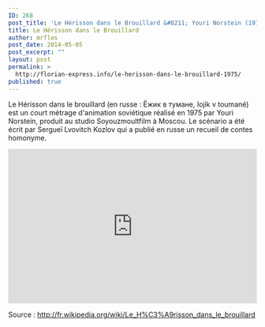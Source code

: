 ```yaml
---
ID: 268
post_title: 'Le Hérisson dans le Brouillard &#8211; Youri Norstein (1975)'
title: Le Hérisson dans le Brouillard
author: mrflos
post_date: 2014-05-05
post_excerpt: ""
layout: post
permalink: >
  http://florian-express.info/le-herisson-dans-le-brouillard-1975/
published: true
---
```

Le Hérisson dans le brouillard (en russe : Ёжик в тумане, Iojik v toumané) est un court métrage d'animation soviétique réalisé en 1975 par Youri Norstein, produit au studio Soyouzmoultfilm à Moscou. Le scénario a été écrit par Sergueï Lvovitch Kozlov qui a publié en russe un recueil de contes homonyme.

<style>.embed-container { position: relative; padding-bottom: 56.25%; padding-top: 30px; height: 0; overflow: hidden; max-width: 100%; height: auto; } .embed-container iframe, .embed-container object, .embed-container embed { position: absolute; top: 0; left: 0; width: 100%; height: 100%; }</style><div class='embed-container'><iframe src='http://www.youtube.com/embed/sbW2wDklJ_o' frameborder='0' allowfullscreen></iframe></div>

Source : <a href="http://fr.wikipedia.org/wiki/Le_H%C3%A9risson_dans_le_brouillard">http://fr.wikipedia.org/wiki/Le_H%C3%A9risson_dans_le_brouillard</a>
